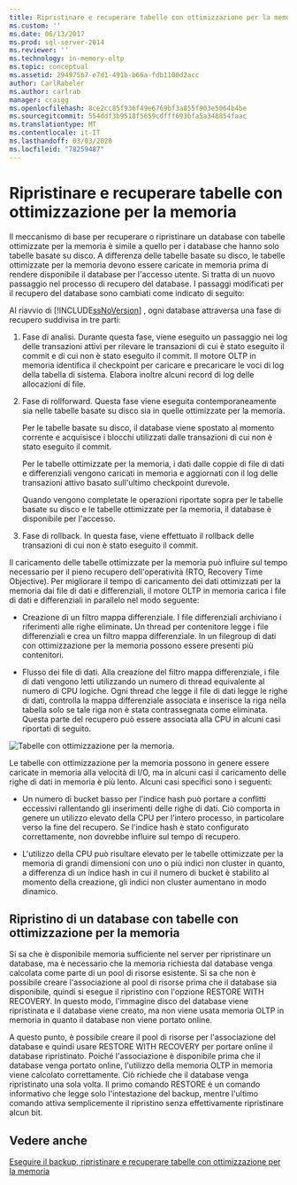 ```yaml
---
title: Ripristinare e recuperare tabelle con ottimizzazione per la memoria | Microsoft Docs
ms.custom: ''
ms.date: 06/13/2017
ms.prod: sql-server-2014
ms.reviewer: ''
ms.technology: in-memory-oltp
ms.topic: conceptual
ms.assetid: 294975b7-e7d1-491b-b66a-fdb1100d2acc
author: CarlRabeler
ms.author: carlrab
manager: craigg
ms.openlocfilehash: 8ce2cc85f936f49e6769bf3a855f903e5064b4be
ms.sourcegitcommit: 554ddf3b9518f5659cdfff693bfa5a348854faac
ms.translationtype: MT
ms.contentlocale: it-IT
ms.lasthandoff: 03/03/2020
ms.locfileid: "78259487"
---
```

# <a name="restore-and-recovery-of-memory-optimized-tables"></a>Ripristinare e recuperare tabelle con ottimizzazione per la memoria
  Il meccanismo di base per recuperare o ripristinare un database con tabelle ottimizzate per la memoria è simile a quello per i database che hanno solo tabelle basate su disco. A differenza delle tabelle basate su disco, le tabelle ottimizzate per la memoria devono essere caricate in memoria prima di rendere disponibile il database per l'accesso utente. Si tratta di un nuovo passaggio nel processo di recupero del database. I passaggi modificati per il recupero del database sono cambiati come indicato di seguito:

 Al riavvio di [!INCLUDE[ssNoVersion](../../includes/ssnoversion-md.md)] , ogni database attraversa una fase di recupero suddivisa in tre parti:

1.  Fase di analisi. Durante questa fase, viene eseguito un passaggio nei log delle transazioni attivi per rilevare le transazioni di cui è stato eseguito il commit e di cui non è stato eseguito il commit. Il motore OLTP in memoria identifica il checkpoint per caricare e precaricare le voci di log della tabella di sistema. Elabora inoltre alcuni record di log delle allocazioni di file.

2.  Fase di rollforward. Questa fase viene eseguita contemporaneamente sia nelle tabelle basate su disco sia in quelle ottimizzate per la memoria.

     Per le tabelle basate su disco, il database viene spostato al momento corrente e acquisisce i blocchi utilizzati dalle transazioni di cui non è stato eseguito il commit.

     Per le tabelle ottimizzate per la memoria, i dati dalle coppie di file di dati e differenziali vengono caricati in memoria e aggiornati con il log delle transazioni attivo basato sull'ultimo checkpoint durevole.

     Quando vengono completate le operazioni riportate sopra per le tabelle basate su disco e le tabelle ottimizzate per la memoria, il database è disponibile per l'accesso.

3.  Fase di rollback. In questa fase, viene effettuato il rollback delle transazioni di cui non è stato eseguito il commit.

 Il caricamento delle tabelle ottimizzate per la memoria può influire sul tempo necessario per il pieno recupero dell'operatività (RTO, Recovery Time Objective). Per migliorare il tempo di caricamento dei dati ottimizzati per la memoria dai file di dati e differenziali, il motore OLTP in memoria carica i file di dati e differenziali in parallelo nel modo seguente:

-   Creazione di un filtro mappa differenziale. I file differenziali archiviano i riferimenti alle righe eliminate. Un thread per contenitore legge i file differenziali e crea un filtro mappa differenziale. In un filegroup di dati con ottimizzazione per la memoria possono essere presenti più contenitori.

-   Flusso dei file di dati.  Alla creazione del filtro mappa differenziale, i file di dati vengono letti utilizzando un numero di thread equivalente al numero di CPU logiche. Ogni thread che legge il file di dati legge le righe di dati, controlla la mappa differenziale associata e inserisce la riga nella tabella solo se tale riga non è stata contrassegnata come eliminata. Questa parte del recupero può essere associata alla CPU in alcuni casi riportati di seguito.

 ![Tabelle con ottimizzazione per la memoria.](../../database-engine/media/memory-optimized-tables.gif "Tabelle ottimizzate per la memoria.")

 Le tabelle con ottimizzazione per la memoria possono in genere essere caricate in memoria alla velocità di I/O, ma in alcuni casi il caricamento delle righe di dati in memoria è più lento. Alcuni casi specifici sono i seguenti:

-   Un numero di bucket basso per l'indice hash può portare a conflitti eccessivi rallentando gli inserimenti delle righe di dati. Ciò comporta in genere un utilizzo elevato della CPU per l'intero processo, in particolare verso la fine del recupero. Se l'indice hash è stato configurato correttamente, non dovrebbe influire sul tempo di recupero.

-   L'utilizzo della CPU può risultare elevato per le tabelle ottimizzate per la memoria di grandi dimensioni con uno o più indici non cluster in quanto, a differenza di un indice hash in cui il numero di bucket è stabilito al momento della creazione, gli indici non cluster aumentano in modo dinamico.

## <a name="restoring-a-database-with-memory-optimized-tables"></a>Ripristino di un database con tabelle con ottimizzazione per la memoria
 Si sa che è disponibile memoria sufficiente nel server per ripristinare un database, ma è necessario che la memoria richiesta dal database venga calcolata come parte di un pool di risorse esistente.  Si sa che non è possibile creare l'associazione al pool di risorse prima che il database sia disponibile, quindi si esegue il ripristino con l'opzione RESTORE WITH RECOVERY.  In questo modo, l'immagine disco del database viene ripristinata e il database viene creato, ma non viene usata memoria OLTP in memoria in quanto il database non viene portato online.

 A questo punto, è possibile creare il pool di risorse per l'associazione del database e quindi usare RESTORE WITH RECOVERY per portare online il database ripristinato.  Poiché l'associazione è disponibile prima che il database venga portato online, l'utilizzo della memoria OLTP in memoria viene calcolato correttamente. Ciò richiede che il database venga ripristinato una sola volta. Il primo comando RESTORE è un comando informativo che legge solo l'intestazione del backup, mentre l'ultimo comando attiva semplicemente il ripristino senza effettivamente ripristinare alcun bit.

## <a name="see-also"></a>Vedere anche
 [Eseguire il backup, ripristinare e recuperare tabelle con ottimizzazione per la memoria](memory-optimized-tables.md)



